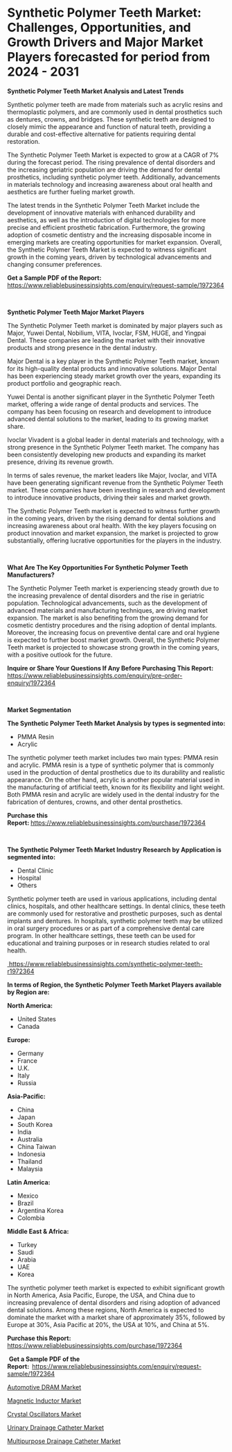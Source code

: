 <p><h1>Synthetic Polymer Teeth Market: Challenges, Opportunities, and Growth Drivers and Major Market Players forecasted for period from 2024 - 2031</h1></p><p><strong>Synthetic Polymer Teeth Market Analysis and Latest Trends</strong></p>
<p><p>Synthetic polymer teeth are made from materials such as acrylic resins and thermoplastic polymers, and are commonly used in dental prosthetics such as dentures, crowns, and bridges. These synthetic teeth are designed to closely mimic the appearance and function of natural teeth, providing a durable and cost-effective alternative for patients requiring dental restoration.</p><p>The Synthetic Polymer Teeth Market is expected to grow at a CAGR of 7% during the forecast period. The rising prevalence of dental disorders and the increasing geriatric population are driving the demand for dental prosthetics, including synthetic polymer teeth. Additionally, advancements in materials technology and increasing awareness about oral health and aesthetics are further fueling market growth.</p><p>The latest trends in the Synthetic Polymer Teeth Market include the development of innovative materials with enhanced durability and aesthetics, as well as the introduction of digital technologies for more precise and efficient prosthetic fabrication. Furthermore, the growing adoption of cosmetic dentistry and the increasing disposable income in emerging markets are creating opportunities for market expansion. Overall, the Synthetic Polymer Teeth Market is expected to witness significant growth in the coming years, driven by technological advancements and changing consumer preferences.</p></p>
<p><strong>Get a Sample PDF of the Report:&nbsp;</strong> <a href="https://www.reliablebusinessinsights.com/enquiry/request-sample/1972364">https://www.reliablebusinessinsights.com/enquiry/request-sample/1972364</a></p>
<p>&nbsp;</p>
<p><strong>Synthetic Polymer Teeth Major Market Players</strong></p>
<p><p>The Synthetic Polymer Teeth market is dominated by major players such as Major, Yuwei Dental, Nobilium, VITA, Ivoclar, FSM, HUGE, and Yingpai Dental. These companies are leading the market with their innovative products and strong presence in the dental industry.</p><p>Major Dental is a key player in the Synthetic Polymer Teeth market, known for its high-quality dental products and innovative solutions. Major Dental has been experiencing steady market growth over the years, expanding its product portfolio and geographic reach.</p><p>Yuwei Dental is another significant player in the Synthetic Polymer Teeth market, offering a wide range of dental products and services. The company has been focusing on research and development to introduce advanced dental solutions to the market, leading to its growing market share.</p><p>Ivoclar Vivadent is a global leader in dental materials and technology, with a strong presence in the Synthetic Polymer Teeth market. The company has been consistently developing new products and expanding its market presence, driving its revenue growth.</p><p>In terms of sales revenue, the market leaders like Major, Ivoclar, and VITA have been generating significant revenue from the Synthetic Polymer Teeth market. These companies have been investing in research and development to introduce innovative products, driving their sales and market growth.</p><p>The Synthetic Polymer Teeth market is expected to witness further growth in the coming years, driven by the rising demand for dental solutions and increasing awareness about oral health. With the key players focusing on product innovation and market expansion, the market is projected to grow substantially, offering lucrative opportunities for the players in the industry.</p></p>
<p>&nbsp;</p>
<p><strong>What Are The Key Opportunities For Synthetic Polymer Teeth Manufacturers?</strong></p>
<p><p>The Synthetic Polymer Teeth market is experiencing steady growth due to the increasing prevalence of dental disorders and the rise in geriatric population. Technological advancements, such as the development of advanced materials and manufacturing techniques, are driving market expansion. The market is also benefiting from the growing demand for cosmetic dentistry procedures and the rising adoption of dental implants. Moreover, the increasing focus on preventive dental care and oral hygiene is expected to further boost market growth. Overall, the Synthetic Polymer Teeth market is projected to showcase strong growth in the coming years, with a positive outlook for the future.</p></p>
<p><strong>Inquire or Share Your Questions If Any Before Purchasing This Report:</strong> <a href="https://www.reliablebusinessinsights.com/enquiry/pre-order-enquiry/1972364">https://www.reliablebusinessinsights.com/enquiry/pre-order-enquiry/1972364</a></p>
<p>&nbsp;</p>
<p><strong>Market Segmentation</strong></p>
<p><strong>The Synthetic Polymer Teeth Market Analysis by types is segmented into:</strong></p>
<p><ul><li>PMMA Resin</li><li>Acrylic</li></ul></p>
<p><p>The synthetic polymer teeth market includes two main types: PMMA resin and acrylic. PMMA resin is a type of synthetic polymer that is commonly used in the production of dental prosthetics due to its durability and realistic appearance. On the other hand, acrylic is another popular material used in the manufacturing of artificial teeth, known for its flexibility and light weight. Both PMMA resin and acrylic are widely used in the dental industry for the fabrication of dentures, crowns, and other dental prosthetics.</p></p>
<p><strong>Purchase this Report:&nbsp;</strong><a href="https://www.reliablebusinessinsights.com/purchase/1972364">https://www.reliablebusinessinsights.com/purchase/1972364</a></p>
<p>&nbsp;</p>
<p><strong>The Synthetic Polymer Teeth Market Industry Research by Application is segmented into:</strong></p>
<p><ul><li>Dental Clinic</li><li>Hospital</li><li>Others</li></ul></p>
<p><p>Synthetic polymer teeth are used in various applications, including dental clinics, hospitals, and other healthcare settings. In dental clinics, these teeth are commonly used for restorative and prosthetic purposes, such as dental implants and dentures. In hospitals, synthetic polymer teeth may be utilized in oral surgery procedures or as part of a comprehensive dental care program. In other healthcare settings, these teeth can be used for educational and training purposes or in research studies related to oral health.</p></p>
<p><a href="https://www.reliablebusinessinsights.com/synthetic-polymer-teeth-r1972364">&nbsp;https://www.reliablebusinessinsights.com/synthetic-polymer-teeth-r1972364</a></p>
<p><strong>In terms of Region, the Synthetic Polymer Teeth Market Players available by Region are:</strong></p>
<p>
    <p> <strong> North America: </strong>
        <ul>
            <li>United States</li>
            <li>Canada</li>
        </ul>
        </p> 
    <p> <strong> Europe: </strong>
        <ul>
            <li>Germany</li>
            <li>France</li>
            <li>U.K.</li>
            <li>Italy</li>
            <li>Russia</li>
        </ul>
        </p> 
    <p> <strong> Asia-Pacific: </strong>
        <ul>
            <li>China</li>
            <li>Japan</li>
            <li>South Korea</li>
            <li>India</li>
            <li>Australia</li>
            <li>China Taiwan</li>
            <li>Indonesia</li>
            <li>Thailand</li>
            <li>Malaysia</li>
        </ul>
        </p> 
    <p> <strong> Latin America: </strong>
        <ul>
            <li>Mexico</li>
            <li>Brazil</li>
            <li>Argentina Korea</li>
            <li>Colombia</li>
        </ul>
        </p> 
    <p> <strong> Middle East & Africa: </strong>
        <ul>
            <li>Turkey</li>
            <li>Saudi</li>
            <li>Arabia</li>
            <li>UAE</li>
            <li>Korea</li>
        </ul>
    </p>
    </p>
<p><p>The synthetic polymer teeth market is expected to exhibit significant growth in North America, Asia Pacific, Europe, the USA, and China due to increasing prevalence of dental disorders and rising adoption of advanced dental solutions. Among these regions, North America is expected to dominate the market with a market share of approximately 35%, followed by Europe at 30%, Asia Pacific at 20%, the USA at 10%, and China at 5%.</p></p>
<p><strong>Purchase this Report: </strong><a href="https://www.reliablebusinessinsights.com/purchase/1972364">https://www.reliablebusinessinsights.com/purchase/1972364</a></p>
<p>&nbsp;<strong>Get a Sample PDF of the Report:&nbsp;&nbsp;</strong><a href="https://www.reliablebusinessinsights.com/enquiry/request-sample/1972364">https://www.reliablebusinessinsights.com/enquiry/request-sample/1972364</a></p>
<p><strong></strong></p>
<p><p><a href="https://medium.com/@chellamarie1961/global-automotive-dram-market-sector-types-applications-market-player-strategies-regional-e2dbb6d881f6">Automotive DRAM Market</a></p><p><a href="https://medium.com/@henrykihn1922/analyzing-magnetic-inductor-market-dynamics-and-growth-drivers-and-forecasted-for-period-from-2024-4fc1944cd885">Magnetic Inductor Market</a></p><p><a href="https://medium.com/@bernadette.james576/deep-dive-into-the-crystal-oscillators-market-itstrends-market-segmentation-and-competitive-f77fbe00278c">Crystal Oscillators Market</a></p><p><a href="https://github.com/lnamivez37/Market-Research-Report-List-1/blob/main/urinary-drainage-catheter-market.md">Urinary Drainage Catheter Market</a></p><p><a href="https://github.com/graysonwolfe1913/Market-Research-Report-List-1/blob/main/multipurpose-drainage-catheter-market.md">Multipurpose Drainage Catheter Market</a></p></p>